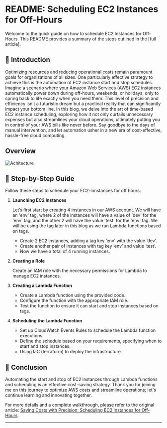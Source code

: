 # README: Scheduling EC2 Instances for Off-Hours

Welcome to the quick guide on how to schedule EC2 Instances for Off-Hours. This README provides a summary of the steps outlined in the [full article].

## :rocket: Introduction

Optimizing resources and reducing operational costs remain paramount goals for organizations of all sizes. One particularly effective strategy to achieve this is the automation of EC2 instance start and stop schedules. Imagine a scenario where your Amazon Web Services (AWS) EC2 instances automatically power down during off-hours, weekends, or holidays, only to spring back to life exactly when you need them. This level of precision and efficiency isn’t a futuristic dream but a practical reality that can significantly impact your bottom line. In this blog, we delve into the art of time-based EC2 instance scheduling, exploring how it not only curtails unnecessary expenses but also streamlines your cloud operations, ultimately putting you in control of your AWS bills like never before. Say goodbye to the days of manual intervention, and let automation usher in a new era of cost-effective, hassle-free cloud computing.


## Overview
![Achitecture](https://raw.githubusercontent.com/Aman2913/Event-Automation/tree/main/IaC/terraform/Event-automation.jpg)


## :scroll: Step-by-Step Guide

Follow these steps to schedule your EC2-innstances for off hours:

1. **Launching EC2 Instances**
   
   Let’s first start by creating 4 instances in our AWS account. We will have an 'env' tag, where 2 of the instances will have a value of 'dev' for the 'env' tag, and the other 2 will have the value 'test' for the 'env' tag. We will be using the tag later in this blog as we run Lambda functions based on tags.
   
   - Create 2 EC2 instances, adding a tag key ‘env’ with the value ‘dev’.
   - Create another pair of instances with tag key ‘env’ and value ‘test’.
   - Now we have a total of 4 running instances.

2. **Creating a Role**

   Create an IAM role with the necessary permissions for Lambda to manage EC2 instances.

3. **Creating a Lambda Function**
    - Create a Lambda function using the provided code.
    - Configure the function with the appropriate IAM role.
    - Test the function to ensure it can start and stop instances based on tags.

4. **Scheduling the Lambda Function**
    - Set up CloudWatch Events Rules to schedule the Lambda function executions.
    - Define the schedule based on your requirements, specifying when to start and stop instances.
    - Using IaC (terraform) to deploy the infrastructure

## :tada: Conclusion

Automating the start and stop of EC2 instances through Lambda functions and scheduling is an effective cost-saving strategy. Thank you for joining me on this journey to optimize AWS costs and streamline operations; let's continue learning and innovating together. 

For more details and a complete walkthrough, please refer to the original article: [Saving Costs with Precision: Scheduling EC2 Instances for Off-Hours](https://medium.com/@kevinkiruri/saving-costs-with-precision-scheduling-ec2-instances-for-off-hours-348e7a13096f).

---
